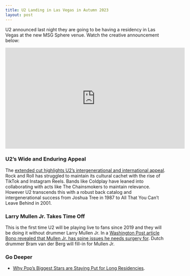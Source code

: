 ```yaml
---
title: U2 Landing in Las Vegas in Autumn 2023
layout: post
---
```

U2 announced last night they are going to be having a residency in Las Vegas at the new MSG Sphere venue. Watch the creative announcement below:
<iframe width="560" height="315" src="https://www.youtube-nocookie.com/embed/FHLK8Sdp6YM" title="YouTube video player" frameborder="0" allow="accelerometer; autoplay; clipboard-write; encrypted-media; gyroscope; picture-in-picture; web-share" allowfullscreen></iframe>

### U2’s Wide and Enduring Appeal
The [extended cut highlights U2’s intergenerational and international appeal](https://www.youtube.com/watch?v=peMw65Pljoc). Rock and Roll has struggled to maintain its cultural cachet with the rise of TikTok and Instagram Reels. Bands like Coldplay have leaned into collaborating with acts like The Chainsmokers to maintain relevance. However U2 transcends this with a robust back catalog and intergenerational success from Joshua Tree in 1987 to All That You Can’t Leave Behind in 2001. 

### Larry Mullen Jr. Takes Time Off
This is the first time U2 will be playing live to fans since 2019 and they will be doing it without drummer Larry Mullen Jr. In a [Washington Post article Bono revealed that Mullen Jr. has spine issues he needs surgery for](https://wapo.st/3E3e71A). Dutch drummer Bram van der Berg will fill-in for Mullen Jr.

### Go Deeper
* [Why Pop’s Biggest Stars are Staying Put for Long Residencies](https://www.nytimes.com/2022/08/17/arts/music/harry-styles-pop-residencies.html?unlocked_article_code=H6JOVb--gKCiIJZlUqj4myYj_yFpo8IVSaavkO3neeZrenHLEscDEo_4mW4i47Xg4ulxK3drtAy27td9w4SgbYj78ijT6pQOHOmX83PcJ1YFlaSIfAa7dfrjP5D-i1bYt4AkWn0QUngXZQl7lLRLfnov2pTcR2evRAqC-EHQopJWdAF0VwRYb4GdycV5J8tWrD7x2-Gaz0uPv2ZOXsH-uG-oDV-nsuxDe6EiFW7UK4leTB4xkD6bCkOtw9qSFulddSFIHNDOXcpOYY-Qz3vqAIEbAxCvb7QWKeGdPZJW-wR0FbICUiKoJxn1_aRljMdKJHlgm87bSV3JVZDbadVvm8GoGAlVlTz6fQ&smid=share-url).